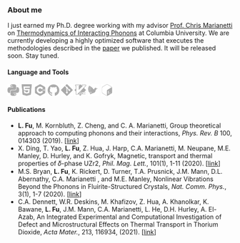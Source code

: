 ### About me

I just earned my Ph.D. degree working with my advisor [Prof. Chris Marianetti](http://www.chrismarianetti.org)
on [Thermodynamics of Interacting Phonons](https://doi.org/10.7916/d8-wkbr-m336)
at Columbia University.
We are currently developing a highly optimized software that executes the methodologies described in the [paper](https://link.aps.org/doi/10.1103/PhysRevB.100.014303)
we published. It will be released soon. Stay tuned.

#### Language and Tools

<img alt="Python" width="26px" src="icons/python.svg"/>
<img alt="HTML5" width="26px" src="icons/html5.svg"/>
<img alt="C++" width="26px" src="icons/cplusplus.svg"/>
<img alt="GitHub" width="26px" src="icons/github.svg"/>
<img alt="Git" width="26px" src="icons/git.svg"/>
<img alt="VIM" width="26px" src="icons/vim.svg"/>
<img alt="LaTeX" width="26px" src="icons/latex.svg"/>
<img alt="Terminal" width="26px" src="icons/gnubash.svg"/>

#### Publications
- **L. Fu**, M. Kornbluth, Z. Cheng, and C. A. Marianetti, Group theoretical approach to computing phonons and their interactions, _Phys. Rev. B_ 100, 014303 (2019). [[link](https://link.aps.org/doi/10.1103/PhysRevB.100.014303)]
- X. Ding, T. Yao, **L. Fu**, Z. Hua, J. Harp, C.A. Marianetti, M. Neupane, M.E. Manley, D. Hurley, and K. Gofryk, Magnetic, transport and thermal properties of 𝛿-phase UZr2, _Phil. Mag. Lett._, 101(1), 1-11 (2020). [[link](https://doi.org/10.1080/09500839.2020.1833375)]
- M.S. Bryan, **L. Fu**, K. Rickert, D. Turner, T.A. Prusnick, J.M. Mann, D.L. Abernathy, C.A. Marianetti , and M.E. Manley, Nonlinear Vibrations Beyond the Phonons in Fluirite-Structured Crystals, _Nat. Comm. Phys._, 3(1), 1-7 (2020). [[link](https://doi.org/10.1038/s42005-020-00483-2)]
- C.A. Dennett, W.R. Deskins, M. Khafizov, Z. Hua, A. Khanolkar, K. Bawane, **L. Fu**, J.M. Mann, C.A. Marianetti, L. He, D.H. Hurley, A. El-Azab, An Integrated Experimental and Computational Investigation of Defect and Microstructural Effects on Thermal Transport in Thorium Dioxide, _Acta Mater._, 213, 116934, (2021). [[link](https://doi.org/10.1016/j.actamat.2021.116934)]

<!--
**lyuwen/lyuwen** is a ✨ _special_ ✨ repository because its `README.md` (this file) appears on your GitHub profile.

Here are some ideas to get you started:

- 🔭 I’m currently working on ...
- 🌱 I’m currently learning ...
- 👯 I’m looking to collaborate on ...
- 🤔 I’m looking for help with ...
- 💬 Ask me about ...
- 📫 How to reach me: ...
- 😄 Pronouns: ...
- ⚡ Fun fact: ...
-->
